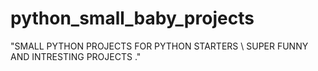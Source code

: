 # python_small_baby_projects
"SMALL PYTHON PROJECTS FOR PYTHON STARTERS \ SUPER FUNNY AND INTRESTING PROJECTS ."
